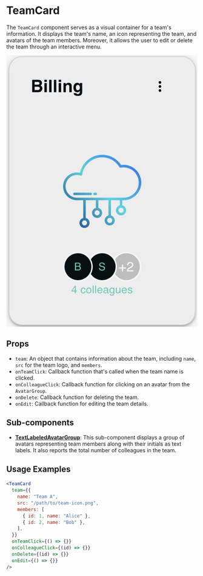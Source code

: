 # TeamCard

The `TeamCard` component serves as a visual container for a team's information. It displays the team's name, an icon representing the team, and avatars of the team members. Moreover, it allows the user to edit or delete the team through an interactive menu.

![TeamCard Component](../../static/media/team-card.png)

## Props

- `team`: An object that contains information about the team, including `name`, `src` for the team logo, and `members`.
- `onTeamClick`: Callback function that's called when the team name is clicked.
- `onColleagueClick`: Callback function for clicking on an avatar from the `AvatarGroup`.
- `onDelete`: Callback function for deleting the team.
- `onEdit`: Callback function for editing the team details.

## Sub-components

- [**TextLabeledAvatarGroup**](./textlabeledavatargroup): This sub-component displays a group of avatars representing team members along with their initials as text labels. It also reports the total number of colleagues in the team.

## Usage Examples

```jsx
<TeamCard
  team={{
    name: "Team A",
    src: "/path/to/team-icon.png",
    members: [
      { id: 1, name: "Alice" },
      { id: 2, name: "Bob" },
    ],
  }}
  onTeamClick={() => {}}
  onColleagueClick={(id) => {}}
  onDelete={(id) => {}}
  onEdit={() => {}}
/>
```
